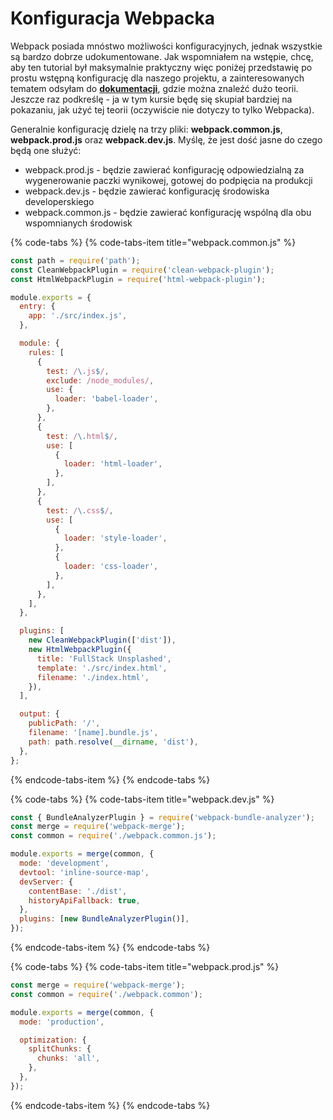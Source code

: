 # Konfiguracja Webpacka

Webpack posiada mnóstwo możliwości konfiguracyjnych, jednak wszystkie są bardzo dobrze udokumentowane. Jak wspomniałem na wstępie, chcę, aby ten tutorial był maksymalnie praktyczny więc poniżej przedstawię po prostu wstępną konfigurację dla naszego projektu, a zainteresowanych tematem odsyłam do [**dokumentacji**](https://webpack.js.org/configuration/), gdzie można znaleźć dużo teorii. Jeszcze raz podkreślę - ja w tym kursie będę się skupiał bardziej na pokazaniu, jak użyć tej teorii \(oczywiście nie dotyczy to tylko Webpacka\).

Generalnie konfigurację dzielę na trzy pliki: **webpack.common.js**, **webpack.prod.js** oraz **webpack.dev.js**. Myślę, że jest dość jasne do czego będą one służyć:

* webpack.prod.js - będzie zawierać konfigurację odpowiedzialną za wygenerowanie paczki wynikowej, gotowej do podpięcia na produkcji
* webpack.dev.js - będzie zawierać konfigurację środowiska developerskiego
* webpack.common.js - będzie zawierać konfigurację wspólną dla obu wspomnianych środowisk

{% code-tabs %}
{% code-tabs-item title="webpack.common.js" %}
```javascript
const path = require('path');
const CleanWebpackPlugin = require('clean-webpack-plugin');
const HtmlWebpackPlugin = require('html-webpack-plugin');

module.exports = {
  entry: {
    app: './src/index.js',
  },

  module: {
    rules: [
      {
        test: /\.js$/,
        exclude: /node_modules/,
        use: {
          loader: 'babel-loader',
        },
      },
      {
        test: /\.html$/,
        use: [
          {
            loader: 'html-loader',
          },
        ],
      },
      {
        test: /\.css$/,
        use: [
          {
            loader: 'style-loader',
          },
          {
            loader: 'css-loader',
          },
        ],
      },
    ],
  },

  plugins: [
    new CleanWebpackPlugin(['dist']),
    new HtmlWebpackPlugin({
      title: 'FullStack Unsplashed',
      template: './src/index.html',
      filename: './index.html',
    }),
  ],

  output: {
    publicPath: '/',
    filename: '[name].bundle.js',
    path: path.resolve(__dirname, 'dist'),
  },
};

```
{% endcode-tabs-item %}
{% endcode-tabs %}

{% code-tabs %}
{% code-tabs-item title="webpack.dev.js" %}
```javascript
const { BundleAnalyzerPlugin } = require('webpack-bundle-analyzer');
const merge = require('webpack-merge');
const common = require('./webpack.common.js');

module.exports = merge(common, {
  mode: 'development',
  devtool: 'inline-source-map',
  devServer: {
    contentBase: './dist',
    historyApiFallback: true,
  },
  plugins: [new BundleAnalyzerPlugin()],
});


```
{% endcode-tabs-item %}
{% endcode-tabs %}

{% code-tabs %}
{% code-tabs-item title="webpack.prod.js" %}
```javascript
const merge = require('webpack-merge');
const common = require('./webpack.common');

module.exports = merge(common, {
  mode: 'production',

  optimization: {
    splitChunks: {
      chunks: 'all',
    },
  },
});


```
{% endcode-tabs-item %}
{% endcode-tabs %}

